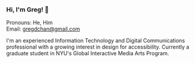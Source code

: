 ### Hi, I'm Greg! 👋
Pronouns: He, Him
<br>Email: gregdchan@gmail.com

I'm an experienced Information Technology and Digital Communications professional with a growing interest in design for accessibility. Currently a graduate student in NYU's Global Interactive Media Arts Program. 

<!--
**gregdchan/gregdchan** is a ✨ _special_ ✨ repository because its `README.md` (this file) appears on your GitHub profile.

Here are some ideas to get you started:

- 🔭 I’m currently working on ...
- 🌱 I’m currently learning ...
- 👯 I’m looking to collaborate on ...
- 🤔 I’m looking for help with ...
- 💬 Ask me about ...
- 📫 How to reach me: ...
- 😄 Pronouns: ...
- ⚡ Fun fact: ...
-->
